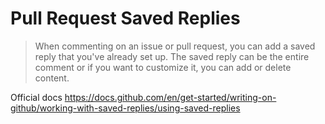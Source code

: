 # Pull Request Saved Replies

> When commenting on an issue or pull request, you can add a saved reply that you've already set up. The saved reply can be the entire comment or if you want to customize it, you can add or delete content.

Official docs https://docs.github.com/en/get-started/writing-on-github/working-with-saved-replies/using-saved-replies
